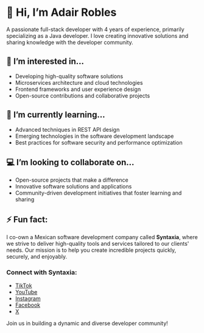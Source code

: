 # 👋 Hi, I’m Adair Robles

A passionate full-stack developer with 4 years of experience, primarily specializing as a Java developer. I love creating innovative solutions and sharing knowledge with the developer community.

## 👀 I’m interested in...
- Developing high-quality software solutions
- Microservices architecture and cloud technologies
- Frontend frameworks and user experience design
- Open-source contributions and collaborative projects

## 🌱 I’m currently learning...
- Advanced techniques in REST API design
- Emerging technologies in the software development landscape
- Best practices for software security and performance optimization

## 💻 I’m looking to collaborate on...
- Open-source projects that make a difference
- Innovative software solutions and applications
- Community-driven development initiatives that foster learning and sharing

## ⚡ Fun fact: 
I co-own a Mexican software development company called **Syntaxia**, where we strive to deliver high-quality tools and services tailored to our clients' needs. Our mission is to help you create incredible projects quickly, securely, and enjoyably.

### Connect with Syntaxia:
- [TikTok](https://www.tiktok.com/@syntaxiamx)
- [YouTube](https://www.youtube.com/@syntaxiaMx)
- [Instagram](https://www.instagram.com/syntaxiamx/)
- [Facebook](https://www.facebook.com/syntaxia.mx)
- [X](https://x.com/SyntaxiaMx)

Join us in building a dynamic and diverse developer community!
